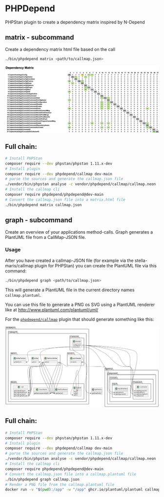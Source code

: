 # PHPDepend
PHPStan plugin to create a dependency matrix inspired by N-Depend

## matrix - subcommand

Create a dependency matrix html file based on the call

```bash
./bin/phpdepend matrix <path/to/callmap.json>
```

![Example output](dependency-matrix.png)

## Full chain:

```bash
# Install PHPStan
composer require --dev phpstan/phpstan 1.11.x-dev
# Install plugin
composer require --dev phpdepend/callmap dev-main
# parse the sources and generate the callmap.json file
./vendor/bin/phpstan analyse -c vendor/phpdepend/callmap/callmap.neon [path/to/your/sources]
# Install the callmap cli
composer require phpdepend/phpdepend@dev-main
# Convert the callmap.json file into a matrix.html file
./bin/phpdepend matrix callmap.json
```

## graph - subcommand

Create an overview of your applications method-calls.
Graph generates a PlantUML file from a CallMap-JSON file.

### Usage

After you have created a callmap-JSON file (for example via the stella-maris/callmap
plugin for PHPStan) you can create the PlantUML file via this command:

```bash
./bin/phpdepend graph <path/to/callmap.json>
```

This will generate a PlantUML file in the current directory names `callmap.plantuml`.

You can use this file to generate a PNG os SVG using a PlantUML renderer like at
http://www.plantuml.com/plantuml/uml/

For the [`phpdepend/callmap`](https://github.com/phpdepend/callmap) plugin that should generate something like this:

![Example output](callmap.png)


## Full chain:

```bash
# Install PHPStan
composer require --dev phpstan/phpstan 1.11.x-dev
# Install plugin
composer require --dev phpdepend/callmap dev-main
# parse the sources and generate the callmap.json file
./vendor/bin/phpstan analyse -c vendor/phpdepend/callmap/callmap.neon [path/to/your/sources]
# Install the callmap cli
composer require phpdepend/phpdepend@dev-main
# Convert the callmap.json file into a callmap.plantuml file
./bin/phpdepend graph callmap.json
# Render a PNG file from the callmap.plantuml file
docker run -v "$(pwd):/app" -w "/app" ghcr.io/plantuml/plantuml callmap.plantuml
```
